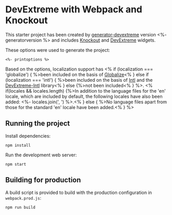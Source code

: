 # DevExtreme with Webpack and Knockout

This starter project has been created by [generator-devextreme](https://github.com/oliversturm/generator-devextreme) version <%- generatorversion %> and includes [Knockout](http://knockoutjs.com/) and [DevExtreme](https://js.devexpress.com/) widgets. 

These options were used to generate the project:

```
<%- printoptions %>
```

Based on the options, localization support has <% if (localization === 'globalize') { %>been included on the basis of [Globalize](https://github.com/globalizejs/globalize)<% } else if (localization === 'intl') { %>been included on the basis of [Intl](https://developer.mozilla.org/en/docs/Web/JavaScript/Reference/Global_Objects/Intl) and the [DevExtreme-Intl](https://github.com/DevExpress/DevExtreme-Intl) library<% } else {%>not been included<% } %>. <% if(locales && locales.length) {%>In addition to the language files for the 'en' locale, which are included by default, the following locales have also been added: <%- locales.join(', ') %>.<% } else { %>No language files apart from those for the standard 'en' locale have been added.<% } %>

## Running the project

Install dependencies:

```shell
npm install
```

Run the development web server:

```shell
npm start
```

## Building for production

A build script is provided to build with the production configuration in `webpack.prod.js`:

```shell
npm run build
```

